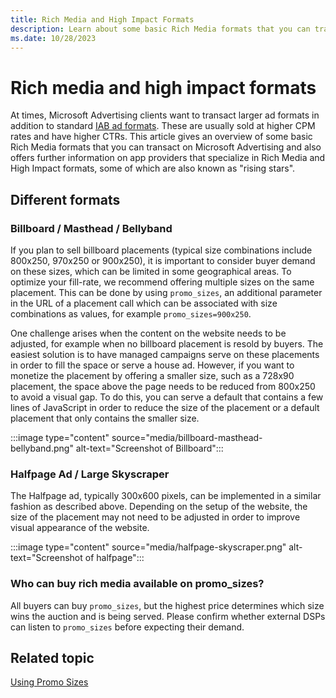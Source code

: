 ```yaml
---
title: Rich Media and High Impact Formats
description: Learn about some basic Rich Media formats that you can transact on Microsoft Advertising and also offers information on app providers that specialize in Rich Media and High Impact formats.
ms.date: 10/28/2023
---
```



# Rich media and high impact formats

At times, Microsoft Advertising clients want to transact larger
ad formats in addition to standard [IAB ad formats](https://www.iab.com/). These are usually sold
at higher CPM rates and have higher CTRs. This article gives an overview
of some basic Rich Media formats that you can transact on
Microsoft Advertising and also offers further information on app
providers that specialize in Rich Media and High Impact formats, some of
which are also known as "rising stars".

## Different formats

### Billboard / Masthead / Bellyband

If you plan to sell billboard placements (typical size combinations
include 800x250, 970x250 or 900x250), it is important to consider buyer
demand on these sizes, which can be limited in some geographical areas.
To optimize your fill-rate, we recommend offering multiple sizes on the
same placement. This can be done by using `promo_sizes`, an additional
parameter in the URL of a placement call which can be associated with
size combinations as values, for example `promo_sizes=900x250`.

One challenge arises when the content on the website needs to be
adjusted, for example when no billboard placement is resold by buyers.
The easiest solution is to have managed campaigns serve on these
placements in order to fill the space or serve a house ad. However, if
you want to monetize the placement by offering a smaller size, such as a
728x90 placement, the space above the page needs to be reduced from
800x250 to avoid a visual gap. To do this, you can serve a default that
contains a few lines of JavaScript in order to reduce the size of the
placement or a default placement that only contains the smaller size.

:::image type="content" source="media/billboard-masthead-bellyband.png" alt-text="Screenshot of Billboard":::

### Halfpage Ad / Large Skyscraper

The Halfpage ad, typically 300x600 pixels, can be implemented in a
similar fashion as described above. Depending on the setup of the
website, the size of the placement may not need to be adjusted in order
to improve visual appearance of the website.

:::image type="content" source="media/halfpage-skyscraper.png" alt-text="Screenshot of halfpage":::

### Who can buy rich media available on promo_sizes?

All buyers can buy `promo_sizes`, but the highest price determines which
size wins the auction and is being served. Please confirm whether
external DSPs can listen to `promo_sizes` before expecting their demand.

## Related topic

[Using Promo Sizes](using-promo-sizes.md)
